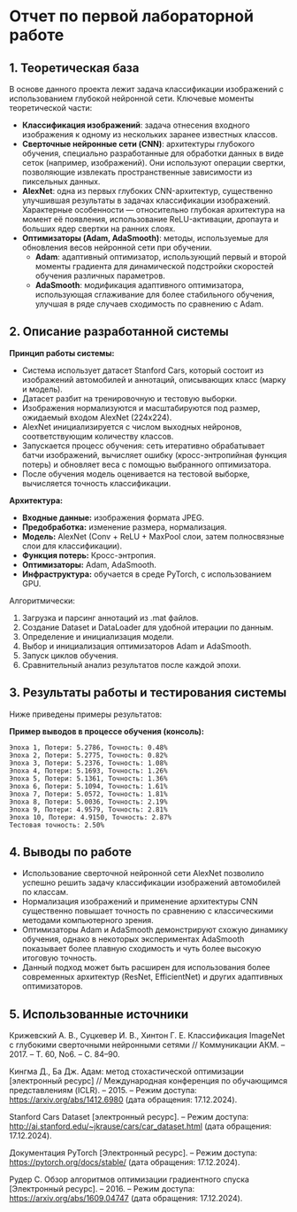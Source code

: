 # Отчет по первой лабораторной работе

## 1. Теоретическая база

В основе данного проекта лежит задача классификации изображений с использованием глубокой нейронной сети. Ключевые моменты теоретической части:

- **Классификация изображений**: задача отнесения входного изображения к одному из нескольких заранее известных классов.
- **Сверточные нейронные сети (CNN)**: архитектуры глубокого обучения, специально разработанные для обработки данных в виде сеток (например, изображений). Они используют операции свертки, позволяющие извлекать пространственные зависимости из пиксельных данных.
- **AlexNet**: одна из первых глубоких CNN-архитектур, существенно улучшившая результаты в задачах классификации изображений. Характерные особенности — относительно глубокая архитектура на момент её появления, использование ReLU-активации, дропаута и больших ядер свертки на ранних слоях.
- **Оптимизаторы (Adam, AdaSmooth)**: методы, используемые для обновления весов нейронной сети при обучении.
  - **Adam**: адаптивный оптимизатор, использующий первый и второй моменты градиента для динамической подстройки скоростей обучения различных параметров.
  - **AdaSmooth**: модификация адаптивного оптимизатора, использующая сглаживание для более стабильного обучения, улучшая в ряде случаев сходимость по сравнению с Adam.

## 2. Описание разработанной системы

**Принцип работы системы:**
- Система использует датасет Stanford Cars, который состоит из изображений автомобилей и аннотаций, описывающих класс (марку и модель).
- Датасет разбит на тренировочную и тестовую выборки.
- Изображения нормализуются и масштабируются под размер, ожидаемый входом AlexNet (224x224).
- AlexNet инициализируется с числом выходных нейронов, соответствующим количеству классов.
- Запускается процесс обучения: сеть итеративно обрабатывает батчи изображений, вычисляет ошибку (кросс-энтропийная функция потерь) и обновляет веса с помощью выбранного оптимизатора.
- После обучения модель оценивается на тестовой выборке, вычисляется точность классификации.

**Архитектура:**
- **Входные данные:** изображения формата JPEG.
- **Предобработка:** изменение размера, нормализация.
- **Модель:** AlexNet (Conv + ReLU + MaxPool слои, затем полносвязные слои для классификации).
- **Функция потерь:** Кросс-энтропия.
- **Оптимизаторы:** Adam, AdaSmooth.
- **Инфраструктура:** обучается в среде PyTorch, с использованием GPU.
  
Алгоритмически:
1. Загрузка и парсинг аннотаций из .mat файлов.
2. Создание Dataset и DataLoader для удобной итерации по данным.
3. Определение и инициализация модели.
4. Выбор и инициализация оптимизаторов Adam и AdaSmooth.
5. Запуск циклов обучения.
6. Сравнительный анализ результатов после каждой эпохи.

## 3. Результаты работы и тестирования системы

Ниже приведены примеры результатов:

**Пример выводов в процессе обучения (консоль):**
```
Эпоха 1, Потери: 5.2786, Точность: 0.48%
Эпоха 2, Потери: 5.2775, Точность: 0.82%
Эпоха 3, Потери: 5.2376, Точность: 1.08%
Эпоха 4, Потери: 5.1693, Точность: 1.26%
Эпоха 5, Потери: 5.1361, Точность: 1.36%
Эпоха 6, Потери: 5.1094, Точность: 1.61%
Эпоха 7, Потери: 5.0572, Точность: 1.81%
Эпоха 8, Потери: 5.0036, Точность: 2.19%
Эпоха 9, Потери: 4.9579, Точность: 2.81%
Эпоха 10, Потери: 4.9150, Точность: 2.87%
Тестовая точность: 2.50%
```

## 4. Выводы по работе

- Использование сверточной нейронной сети AlexNet позволило успешно решить задачу классификации изображений автомобилей по классам.
- Нормализация изображений и применение архитектуры CNN существенно повышает точность по сравнению с классическими методами компьютерного зрения.
- Оптимизаторы Adam и AdaSmooth демонстрируют схожую динамику обучения, однако в некоторых экспериментах AdaSmooth показывает более плавную сходимость и чуть более высокую итоговую точность.
- Данный подход может быть расширен для использования более современных архитектур (ResNet, EfficientNet) и других адаптивных оптимизаторов.

## 5. Использованные источники

Крижевский А. В., Суцкевер И. В., Хинтон Г. Е. Классификация ImageNet с глубокими сверточными нейронными сетями // Коммуникации АКМ. – 2017. – Т. 60, No6. – С. 84–90.

Кингма Д., Ба Дж. Адам: метод стохастической оптимизации [электронный ресурс] // Международная конференция по обучающимся представлениям (ICLR). – 2015. – Режим доступа: https://arxiv.org/abs/1412.6980 (дата обращения: 17.12.2024).

Stanford Cars Dataset [электронный ресурс]. – Режим доступа: http://ai.stanford.edu/~jkrause/cars/car_dataset.html (дата обращения: 17.12.2024).

Документация PyTorch [Электронный ресурс]. – Режим доступа: https://pytorch.org/docs/stable/ (дата обращения: 17.12.2024).

Рудер С. Обзор алгоритмов оптимизации градиентного спуска [Электронный ресурс]. – 2016. – Режим доступа: https://arxiv.org/abs/1609.04747 (дата обращения: 17.12.2024).
